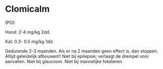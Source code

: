 # Clomicalm

(PO):

Hond: 2-4 mg/kg 2dd.

Kat: 0.3- 0.5 mg/kg 1dd.

Gedurende 2-3 maanden. Als er na 2 maanden geen effect is, dan stoppen. Altijd geleidelijk afbouwen!! Niet bij epilepsie; verlaagt de drempel voor aanvallen. Niet bij glaucoom. Niet bij mannelijke fokdieren.
